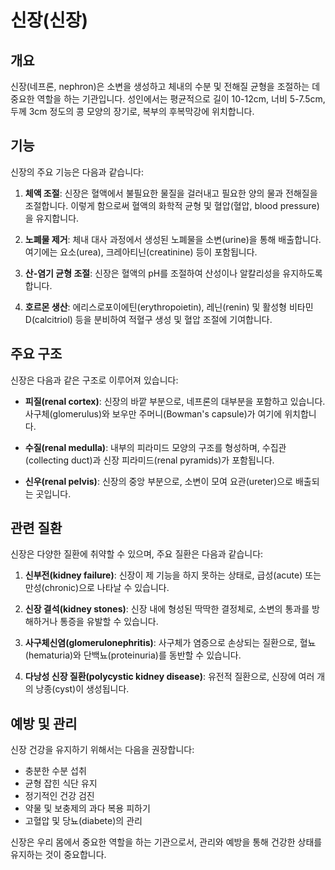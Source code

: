 # 신장(신장)

## 개요
신장(네프론, nephron)은 소변을 생성하고 체내의 수분 및 전해질 균형을 조절하는 데 중요한 역할을 하는 기관입니다. 성인에서는 평균적으로 길이 10-12cm, 너비 5-7.5cm, 두께 3cm 정도의 콩 모양의 장기로, 복부의 후복막강에 위치합니다.

## 기능
신장의 주요 기능은 다음과 같습니다:

1. **체액 조절**: 신장은 혈액에서 불필요한 물질을 걸러내고 필요한 양의 물과 전해질을 조절합니다. 이렇게 함으로써 혈액의 화학적 균형 및 혈압(혈압, blood pressure)을 유지합니다.

2. **노폐물 제거**: 체내 대사 과정에서 생성된 노폐물을 소변(urine)을 통해 배출합니다. 여기에는 요소(urea), 크레아티닌(creatinine) 등이 포함됩니다.

3. **산-염기 균형 조절**: 신장은 혈액의 pH를 조절하여 산성이나 알칼리성을 유지하도록 합니다.

4. **호르몬 생산**: 에리스로포이에틴(erythropoietin), 레닌(renin) 및 활성형 비타민 D(calcitriol) 등을 분비하여 적혈구 생성 및 혈압 조절에 기여합니다.

## 주요 구조
신장은 다음과 같은 구조로 이루어져 있습니다:

- **피질(renal cortex)**: 신장의 바깥 부분으로, 네프론의 대부분을 포함하고 있습니다. 사구체(glomerulus)와 보우만 주머니(Bowman's capsule)가 여기에 위치합니다.

- **수질(renal medulla)**: 내부의 피라미드 모양의 구조를 형성하며, 수집관(collecting duct)과 신장 피라미드(renal pyramids)가 포함됩니다.

- **신우(renal pelvis)**: 신장의 중앙 부분으로, 소변이 모여 요관(ureter)으로 배출되는 곳입니다.

## 관련 질환
신장은 다양한 질환에 취약할 수 있으며, 주요 질환은 다음과 같습니다:

1. **신부전(kidney failure)**: 신장이 제 기능을 하지 못하는 상태로, 급성(acute) 또는 만성(chronic)으로 나타날 수 있습니다.

2. **신장 결석(kidney stones)**: 신장 내에 형성된 딱딱한 결정체로, 소변의 통과를 방해하거나 통증을 유발할 수 있습니다.

3. **사구체신염(glomerulonephritis)**: 사구체가 염증으로 손상되는 질환으로, 혈뇨(hematuria)와 단백뇨(proteinuria)를 동반할 수 있습니다.

4. **다낭성 신장 질환(polycystic kidney disease)**: 유전적 질환으로, 신장에 여러 개의 낭종(cyst)이 생성됩니다.

## 예방 및 관리
신장 건강을 유지하기 위해서는 다음을 권장합니다:

- 충분한 수분 섭취
- 균형 잡힌 식단 유지
- 정기적인 건강 검진
- 약물 및 보충제의 과다 복용 피하기
- 고혈압 및 당뇨(diabete)의 관리

신장은 우리 몸에서 중요한 역할을 하는 기관으로서, 관리와 예방을 통해 건강한 상태를 유지하는 것이 중요합니다.